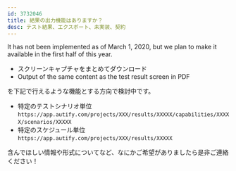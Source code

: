 ```yaml
---
id: 3732046
title: 結果の出力機能はありますか？
desc: テスト結果、エクスポート、未実装、契約
---
```


It has not been implemented as of March 1, 2020, but we plan to make it available in the first half of this year.

- スクリーンキャプチャをまとめてダウンロード
- Output of the same content as the test result screen in PDF

を下記で行えるような機能とする方向で検討中です。

- 特定のテストシナリオ単位`https://app.autify.com/projects/XXX/results/XXXXX/capabilities/XXXXX/scenarios/XXXXX` 
- 特定のスケジュール単位<br>`https://app.autify.com/projects/XXX/results/XXXXX`<br>

含んでほしい情報や形式についてなど、なにかご希望がありましたら是非ご連絡ください！<br>
